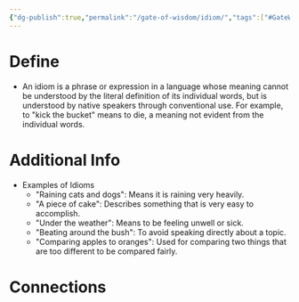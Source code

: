```yaml
---
{"dg-publish":true,"permalink":"/gate-of-wisdom/idiom/","tags":["#GateWisdom","#I"]}
---
```


# Define
- An idiom is a phrase or expression in a language whose meaning cannot be understood by the literal definition of its individual words, but is understood by native speakers through conventional use. For example, to "kick the bucket" means to die, a meaning not evident from the individual words. 
# Additional Info
- Examples of Idioms
	- "Raining cats and dogs": Means it is raining very heavily. 
	- "A piece of cake": Describes something that is very easy to accomplish. 
	- "Under the weather": Means to be feeling unwell or sick. 
	- "Beating around the bush": To avoid speaking directly about a topic. 
	- "Comparing apples to oranges": Used for comparing two things that are too different to be compared fairly. 

# Connections


